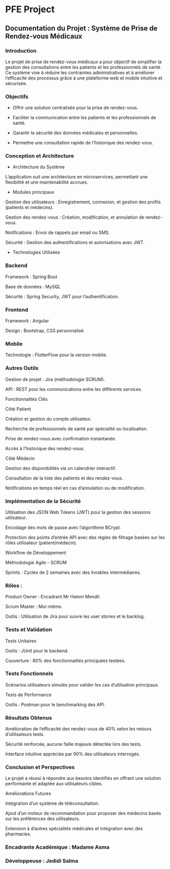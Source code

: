 # PFE Project
## Documentation du Projet : Système de Prise de Rendez-vous Médicaux

### Introduction

Le projet de prise de rendez-vous médicaux a pour objectif de simplifier la gestion des consultations entre les patients et les professionnels de santé. Ce système vise à réduire les contraintes administratives et à améliorer l’efficacité des processus grâce à une plateforme web et mobile intuitive et sécurisée.

### Objectifs

- Offrir une solution centralisée pour la prise de rendez-vous.

- Faciliter la communication entre les patients et les professionnels de santé.

- Garantir la sécurité des données médicales et personnelles.

- Permettre une consultation rapide de l'historique des rendez-vous.

### Conception et Architecture

- Architecture du Système

L’application suit une architecture en microservices, permettant une flexibilité et une maintenabilité accrues.

- Modules principaux

Gestion des utilisateurs : Enregistrement, connexion, et gestion des profils (patients et médecins).

Gestion des rendez-vous : Création, modification, et annulation de rendez-vous.

Notifications : Envoi de rappels par email ou SMS.

Sécurité : Gestion des authentifications et autorisations avec JWT.

- Technologies Utilisées

### Backend

Framework : Spring Boot

Base de données : MySQL

Sécurité : Spring Security, JWT pour l’authentification.

### Frontend

Framework : Angular

Design : Bootstrap, CSS personnalisé.

### Mobile

Technologie : FlutterFlow pour la version mobile.

### Autres Outils

Gestion de projet : Jira (méthodologie SCRUM).

API : REST pour les communications entre les différents services.

Fonctionnalités Clés

Côté Patient

Création et gestion du compte utilisateur.

Recherche de professionnels de santé par spécialité ou localisation.

Prise de rendez-vous avec confirmation instantanée.

Accès à l’historique des rendez-vous.

Côté Médecin

Gestion des disponibilités via un calendrier interactif.

Consultation de la liste des patients et des rendez-vous.

Notifications en temps réel en cas d’annulation ou de modification.

### Implémentation de la Sécurité

Utilisation des JSON Web Tokens (JWT) pour la gestion des sessions utilisateur.

Encodage des mots de passe avec l’algorithme BCrypt.

Protection des points d’entrée API avec des règles de filtrage basées sur les rôles utilisateur (patient/médecin).

Workflow de Développement

Méthodologie Agile - SCRUM

Sprints : Cycles de 2 semaines avec des livrables intermédiaires.

### Rôles :

Product Owner : Encadrant Mr Hatem Mendil.

Scrum Master : Moi-même.

Outils : Utilisation de Jira pour suivre les user stories et le backlog.

### Tests et Validation

Tests Unitaires

Outils : JUnit pour le backend.

Couverture : 80% des fonctionnalités principales testées.

### Tests Fonctionnels

Scénarios utilisateurs simulés pour valider les cas d’utilisation principaux.

Tests de Performance

Outils : Postman pour le benchmarking des API.

### Résultats Obtenus

Amélioration de l’efficacité des rendez-vous de 40% selon les retours d’utilisateurs tests.

Sécurité renforcée, aucune faille majeure détectée lors des tests.

Interface intuitive appréciée par 90% des utilisateurs interrogés.

### Conclusion et Perspectives

Le projet a réussi à répondre aux besoins identifiés en offrant une solution performante et adaptée aux utilisateurs cibles.

Améliorations Futures

Intégration d’un système de téléconsultation.

Ajout d’un moteur de recommandation pour proposer des médecins basés sur les préférences des utilisateurs.

Extension à d’autres spécialités médicales et intégration avec des pharmacies.



### Encadrante Académique : Madame Asma
### Développeuse : Jedidi Salma
